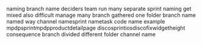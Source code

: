 naming branch name deciders team run many separate sprint naming get mixed also difficult manage many branch gathered one folder branch name named way channel namesprint nametask code name example mpdpsprintmpdpproductdetailpage discosprintiosdiscofixwidgetheight consequence branch divided different folder channel name